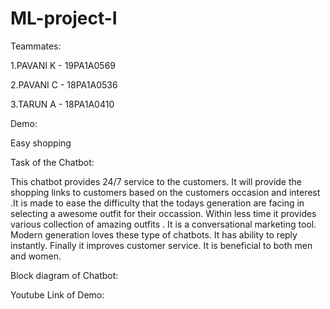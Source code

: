 # ML-project-I
Teammates:

1.PAVANI K - 19PA1A0569

2.PAVANI C - 18PA1A0536

3.TARUN A - 18PA1A0410


Demo:

Easy shopping


Task of the Chatbot:

This chatbot  provides 24/7  service to the customers. It will provide the shopping links to customers based on the customers occasion and interest .It is made to ease the difficulty  that the todays generation are facing in selecting a awesome outfit for their occassion. Within less time it provides various collection of amazing outfits . It is a conversational marketing tool. Modern generation loves these type of chatbots. It has ability to reply instantly.  Finally it improves customer  service. It is beneficial to both men and women.


Block diagram of Chatbot:


Youtube Link of Demo:











